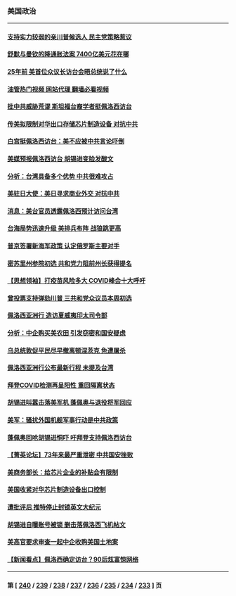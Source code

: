 ### 美国政治
---
#### [支持实力较弱的亲川普候选人 民主党策略惹议](../../pages/ncid1078159/n13793343.md?08020445) 
#### [舒默与曼钦的降通胀法案 7400亿美元花在哪](../../pages/ncid1078159/n13793348.md?08020445) 
#### [25年前 美首位众议长访台会晤总统说了什么](../../pages/ncid1078159/n13793402.md?08020445) 
#### [油管热门视频 网站代理 翻墙必看视频](http://209.222.30.114:81/youtube.html?08020445)
#### [批中共威胁荒谬 斯坦福台裔学者挺佩洛西访台](../../pages/ncid1078159/n13793409.md?08020445) 
#### [传美拟限制对华出口存储芯片制造设备 对抗中共](../../pages/ncid1078159/n13793310.md?08020445) 
#### [白宫挺佩洛西访台：美不应被中共言论吓倒](../../pages/ncid1078159/n13793411.md?08020445) 
#### [美媒预报佩洛西访台 胡锡进变脸发酸文](../../pages/ncid1078159/n13793398.md?08020445) 
#### [分析：台湾具备多个优势 中共很难攻占](../../pages/ncid1078159/n13793410.md?08020445) 
#### [美驻日大使：美日寻求商业外交 对抗中共](../../pages/ncid1078159/n13793212.md?08020445) 
#### [消息：美台官员透露佩洛西预计访问台湾](../../pages/ncid1078159/n13793326.md?08020445) 
#### [台海局势迅速升级 美排兵布阵 战狼跳更高](../../pages/ncid1078159/n13793269.md?08020445) 
#### [普京签署新海军政策 认定俄罗斯主要对手](../../pages/ncid1078159/n13793179.md?08020445) 
#### [密苏里州参院初选 共和党力阻前州长获得提名](../../pages/ncid1078159/n13792889.md?08020445) 
#### [【思想领袖】打疫苗风险多大 COVID峰会十大呼吁](../../pages/ncid1078159/n13779406.md?08020445) 
#### [曾投票支持弹劾川普 三共和党众议员本周初选](../../pages/ncid1078159/n13792736.md?08020445) 
#### [佩洛西亚洲行 造访夏威夷印太司令部](../../pages/ncid1078159/n13792797.md?08020445) 
#### [分析：中企购买美农田 引发窃密和国安疑虑](../../pages/ncid1078159/n13792341.md?08020445) 
#### [乌总统敦促平民尽早撤离顿涅茨克 免遭屠杀](../../pages/ncid1078159/n13792656.md?08020445) 
#### [佩洛西亚洲行公布最新行程 未提及台湾](../../pages/ncid1078159/n13792591.md?08020445) 
#### [拜登COVID检测再呈阳性 重回隔离状态](../../pages/ncid1078159/n13792436.md?08020445) 
#### [胡锡进叫嚣击落美军机 蓬佩奥与退役将军回应](../../pages/ncid1078159/n13792323.md?08020445) 
#### [美军：骚扰外国机舰军事行动是中共政策](../../pages/ncid1078159/n13791118.md?08020445) 
#### [蓬佩奥回呛胡锡进恫吓 吁拜登支持佩洛西访台](../../pages/ncid1078159/n13792406.md?08020445) 
#### [【菁英论坛】73年来最严重泄密 中共国安挫败](../../pages/ncid1078159/n13792398.md?08020445) 
#### [美商务部长：给芯片企业的补贴会有限制](../../pages/ncid1078159/n13792394.md?08020445) 
#### [美国收紧对华芯片制造设备出口控制](../../pages/ncid1078159/n13792386.md?08020445) 
#### [遭批评后 推特停止封锁英文大纪元](../../pages/ncid1078159/n13792385.md?08020445) 
#### [胡锡进自曝账号被锁 删击落佩洛西飞机帖文](../../pages/ncid1078159/n13792300.md?08020445) 
#### [美高官要求审查一起中企收购美国土地案](../../pages/ncid1078159/n13792327.md?08020445) 
#### [【新闻看点】佩洛西确定访台？90后炫富惊网络](../../pages/ncid1078159/n13791709.md?08020445) 

---
#### 第 [ [240](./240.md?08020445) / [239](./239.md?08020445) / [238](./238.md?08020445) / [237](./237.md?08020445) / [236](./236.md?08020445) / [235](./235.md?08020445) / [234](./234.md?08020445) / [233](./233.md?08020445) ] 页
